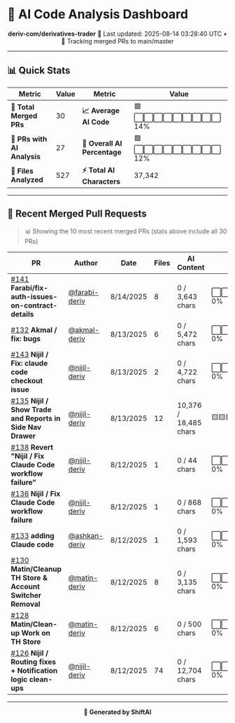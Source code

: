 # 🤖 AI Code Analysis Dashboard

<div align="center">

**deriv-com/derivatives-trader**
📅 Last updated: 2025-08-14 03:28:40 UTC • 🔄 Tracking merged PRs to main/master

</div>

---

## 📊 Quick Stats

| Metric | Value | Metric | Value |
|--------|-------|--------|-------|
| **📁 Total Merged PRs** | 30 | **📈 Average AI Code** | 🟥⬜⬜⬜⬜⬜⬜⬜⬜⬜ 14% |
| **🤖 PRs with AI Analysis** | 27 | **🎯 Overall AI Percentage** | 🟥⬜⬜⬜⬜⬜⬜⬜⬜⬜ 12% |
| **📄 Files Analyzed** | 527 | **⚡ Total AI Characters** | 37,342 |

---

## 🚀 Recent Merged Pull Requests

> 📊 Showing the 10 most recent merged PRs (stats above include all 30 PRs)

| PR | Author | Date | Files | AI Content | Percentage |
|----|--------|------|-------|------------|------------|
| [#141](#) **Farabi/fix-auth-issues-on-contract-details** | [@farabi-deriv](https://github.com/farabi-deriv) | 8/14/2025 | 8 | 0 / 3,643 chars | ⬜⬜⬜⬜⬜⬜⬜⬜⬜⬜⬜⬜⬜⬜⬜   0% |
| [#132](#) **Akmal / fix: bugs** | [@akmal-deriv](https://github.com/akmal-deriv) | 8/13/2025 | 6 | 0 / 5,472 chars | ⬜⬜⬜⬜⬜⬜⬜⬜⬜⬜⬜⬜⬜⬜⬜   0% |
| [#143](#) **Nijil / Fix: claude code checkout issue** | [@nijil-deriv](https://github.com/nijil-deriv) | 8/13/2025 | 2 | 0 / 4,722 chars | ⬜⬜⬜⬜⬜⬜⬜⬜⬜⬜⬜⬜⬜⬜⬜   0% |
| [#135](#) **Nijil / Show Trade and Reports in Side Nav Drawer** | [@nijil-deriv](https://github.com/nijil-deriv) | 8/13/2025 | 12 | 10,376 / 18,485 chars | 🟨🟨🟨🟨🟨🟨🟨🟨⬜⬜⬜⬜⬜⬜⬜  56% |
| [#138](#) **Revert "Nijil / Fix Claude Code workflow failure"** | [@nijil-deriv](https://github.com/nijil-deriv) | 8/12/2025 | 1 | 0 / 44 chars | ⬜⬜⬜⬜⬜⬜⬜⬜⬜⬜⬜⬜⬜⬜⬜   0% |
| [#136](#) **Nijil / Fix Claude Code workflow failure** | [@nijil-deriv](https://github.com/nijil-deriv) | 8/12/2025 | 1 | 0 / 868 chars | ⬜⬜⬜⬜⬜⬜⬜⬜⬜⬜⬜⬜⬜⬜⬜   0% |
| [#133](#) **adding Claude code** | [@ashkan-deriv](https://github.com/ashkan-deriv) | 8/12/2025 | 1 | 0 / 1,593 chars | ⬜⬜⬜⬜⬜⬜⬜⬜⬜⬜⬜⬜⬜⬜⬜   0% |
| [#130](#) **Matin/Cleanup TH Store & Account Switcher Removal** | [@matin-deriv](https://github.com/matin-deriv) | 8/12/2025 | 8 | 0 / 3,135 chars | ⬜⬜⬜⬜⬜⬜⬜⬜⬜⬜⬜⬜⬜⬜⬜   0% |
| [#128](#) **Matin/Clean-up Work on TH Store** | [@matin-deriv](https://github.com/matin-deriv) | 8/12/2025 | 6 | 0 / 500 chars | ⬜⬜⬜⬜⬜⬜⬜⬜⬜⬜⬜⬜⬜⬜⬜   0% |
| [#126](#) **Nijil / Routing fixes + Notification logic clean-ups** | [@nijil-deriv](https://github.com/nijil-deriv) | 8/12/2025 | 74 | 0 / 12,704 chars | ⬜⬜⬜⬜⬜⬜⬜⬜⬜⬜⬜⬜⬜⬜⬜   0% |

---

<div align="center">

🚀 **Generated by ShiftAI**

</div>